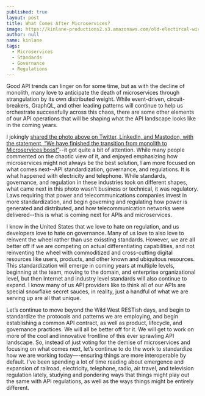 ```yaml
---
published: true
layout: post
title: What Comes After Microservices?
image: https://kinlane-productions2.s3.amazonaws.com/old-electircal-wires.jpeg
author: null
name: kinlane
tags:
  - Microservices
  - Standards
  - Governance
  - Regulations
---
```

Good API trends can linger on for some time, but as with the decline of monolith, many love to anticipate the death of microservices through strangulation by its own distributed weight. While event-driven, circuit-breakers, GraphQL, and other leading patterns will continue to help us orchestrate successfully across this chaos, there are some other elements of our API operations that will be shaping what the API landscape looks like in the coming years.

I jokingly [shared the photo above on Twitter, LinkedIn, and Mastodon, with the statement, “We have finished the transition from monolith to Microservices boss!”](https://mastodon.apievangelist.com/web/@api/109750328778641255)--it got quite a bit of attention. While many people commented on the chaotic view of it, and enjoyed emphasizing how microservices might not always be the best solution, I am more focused on what comes next--API standardization, governance, and regulations. It is what happened with electricity and telephone. While standards, governance, and regulation in these industries took on different shapes, what came next in this photo wasn’t business or technical, it was regulatory. Laws requiring that power and telecommunications companies invest in more standardization, and begin governing and regulating how power is generated and distributed, and how telecommunication networks were delivered--this is what is coming next for APIs and microservices.

I know in the United States that we love to hate on regulation, and us developers love to hate on governance. Many of us love to also love to reinvent the wheel rather than use exissting standards. However, we are all better off if we are competing on actual differentiating capabilities, and not reinventing the wheel with commoditized and cross-cutting digital resources like users, products, and other known and ubiquitous resources. This standardization will emerge in coming years at multiple levels, beginning at the team, moving to the domain, and enterprise organizational level, but then Internet and industry level standards will also continue to expand. I know many of us API providers like to think all of our APIs are special snowflake secret sauces,  in reality, just a handful of what we are serving up are all that unique. 

Let’s continue to move beyond the Wild West RESTish days, and begin to standardize the protocols and patterns we are employing, and begin establishing a common API contract, as well as product, lifecycle, and governance practices. We will all be better off for it. We will get to work on more of the cool and innovative frontline of this ever sprawling API landscape. So, instead of just voting for the demise of microservices and focusing on what comes next, let’s continue to do the work to standardize how we are working today—-ensuring things are more interoperable by default. I’ve been spending a lot of time reading about emergence and expansion of railroad, electricity, telephone, radio, air travel, and television regulation lately, studying and pondering ways that things might play out the same with API regulations, as well as the ways things might be entirely different.